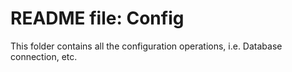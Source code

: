 # README file: Config

This folder contains all the configuration operations, i.e. Database connection, etc.
